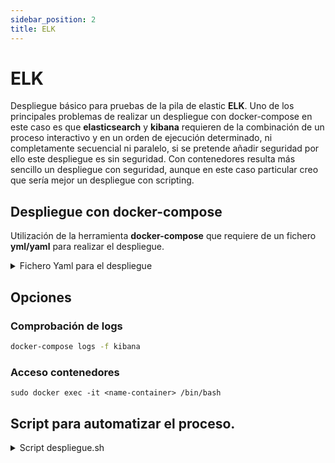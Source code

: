 ```yaml
---
sidebar_position: 2
title: ELK
---
```

# ELK
Despliegue básico para pruebas de la pila de elastic **ELK**. Uno de los principales problemas de realizar un despliegue con docker-compose en este caso es que **elasticsearch** y **kibana** requieren de la combinación de un proceso interactivo y en un orden de ejecución determinado, ni completamente secuencial ni paralelo, si se pretende añadir seguridad por ello este despliegue es sin seguridad. Con contenedores resulta más sencillo un despliegue con seguridad, aunque en este caso particular creo que sería mejor un despliegue con scripting.

## Despliegue con docker-compose
Utilización de la herramienta **docker-compose** que requiere de un fichero **yml/yaml** para realizar el despliegue.

<details>
<summary>
Fichero Yaml para el despliegue
</summary>

```bash
version: "3.8"

services:
  elasticsearch:
    image: docker.elastic.co/elasticsearch/elasticsearch:8.8.2
    container_name: elasticsearch
    environment:
      - discovery.type=single-node
      - xpack.security.enabled=false
    ports:
      - "9200:9200"
    networks:
      - elk-basic

  kibana:
    image: docker.elastic.co/kibana/kibana:8.8.2
    container_name: kibana
    environment:
      - ELASTICSEARCH_HOSTS=http://elasticsearch:9200
      - XPACK_SECURITY_ENABLED=false
      - KIBANA_SYSTEM_PASSWORD=
    ports:
      - "5601:5601"
    depends_on:
      - elasticsearch
    networks:
      - elk-basic

networks:
  elk-basic:
    driver: bridge
```
</details>

## Opciones
### Comprobación de logs
```bash
docker-compose logs -f kibana
```
### Acceso contenedores
```
sudo docker exec -it <name-container> /bin/bash
```

## Script para automatizar el proceso.
<details>
<summary>
Script despliegue.sh
</summary>

```bash
#!/bin/bash
# Uso de despliege.sh:
# <namefile.yaml o yml> [up|down|restart]
# Tag para el nombre de project name que usa docker-compose en el despliegue
# Si no se indica un tag coge el nombre del directorio, por ello se personalizaCOMPOSE_FILE="$1"

#===========================================================================
# VARIABLES
#===========================================================================

COMMAND="$2"
PROJECT_NAME="despliegue_elk"

#===========================================================================
# FUNCIONES
#===========================================================================
# Despliegue
function up(){
    echo "Desplegando los contenedores..."
    docker-compose -p "$PROJECT_NAME" -f "$COMPOSE_FILE" up -d
}

# Anular el Despliegue
function down(){
    echo "Deteniendo los contenedores..."
    docker-compose -p "$PROJECT_NAME" -f "$COMPOSE_FILE" down
}

# Reiniciar el Despliegue
function restart(){
    echo "Reiniciando el despliegue..."
    echo "Primero tumbando los microservicios"
    down 2>/dev/null || echo "No se ha podido levantar el sistema"
    sleep 3
    echo "Segundo levantando los microservicios"
    up 2>/dev/null || echo "No se ha podilo levantar el sistema"
}

#===========================================================================
# SWITCH
#===========================================================================
case "$COMMAND" in
    up) up ;;
    down) down ;;
    restart) restart ;;
    *)
    echo
    echo "***********************************************************"
    echo "*							  *"
    echo "*	    Despliegue con DOCKER-COMPOSE		  *"
    echo "*							  *"
    echo "***********************************************************"
     echo "*							  *"
    echo "*	Instrucciones para ejecutar el despliegue	  *"
    echo "*							  *"
    echo "***********************************************************"
    echo "* Para ejecutar el despliegue siga el siguiente patrón:   *"
    echo "*							  *"
    echo "* $0 <nombre fichero YAML> [up|down|restart] *"
    echo "*							  *"
    echo "***********************************************************"
    echo
    exit 1
    ;;
esac
```
</details>
